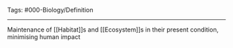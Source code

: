 Tags: #000-Biology/Definition 

---
Maintenance of [[Habitat]]s and [[Ecosystem]]s in their present condition, minimising human impact
